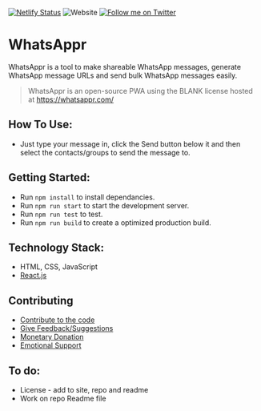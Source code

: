 [![Netlify Status](https://api.netlify.com/api/v1/badges/31dfe589-8aeb-4a06-9684-1723244129ba/deploy-status)](https://app.netlify.com/sites/whatsappr/deploys)
![Website](https://img.shields.io/website?down_color=lightgrey&down_message=offline&up_color=online&up_message=online&url=https%3A%2F%2Fwhatsappr.com%2F)
[![Follow me on Twitter](https://img.shields.io/twitter/follow/incept_shawn?style=social)](https://twitter.com/incept_shawn)

# WhatsAppr #

WhatsAppr is a tool to make shareable WhatsApp messages, generate WhatsApp message URLs and send bulk WhatsApp messages easily.

> WhatsAppr is an open-source PWA using the BLANK license hosted at https://whatsappr.com/

## How To Use: ##
- Just type your message in, click the Send button below it and then select the contacts/groups to send the message to.

## Getting Started: ##
- Run `npm install` to install dependancies.
- Run `npm run start` to start the development server.
- Run `npm run test` to test.
- Run `npm run build` to create a optimized production build.

## Technology Stack: ##
- HTML, CSS, JavaScript
- [React.js](https://reactjs.org/)

## Contributing ##
- [Contribute to the code](https://github.com/recurshawn/WhatsAppr)
- [Give Feedback/Suggestions](https://docs.google.com/forms/d/e/1FAIpQLSei0WGO4ZvCdyD9fiAmV_CAltPz_cIfzULnSif2YPTvGuJIUA/viewform)
- [Monetary Donation](https://ko-fi.com/recurshawn)
- [Emotional Support](https://twitter.com/Incept_shawn)

## To do: ##
* License - add to site, repo and readme
* Work on repo Readme file